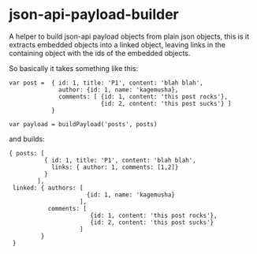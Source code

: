 json-api-payload-builder
========================

A helper to build json-api payload objects from plain json objects, this is it extracts embedded objects into 
a linked object, leaving links in the containing object with the ids of the embedded objects.


So basically it takes something like this:

    var post =  { id: 1, title: 'P1', content: 'blah blah', 
                  author: {id: 1, name: 'kagemusha},
                  comments: [ {id: 1, content: 'this post rocks'}, 
                              {id: 2, content: 'this post sucks'} ]
                }

    var payload = buildPayload('posts', posts)


and builds:

    { posts: [ 
              { id: 1, title: 'P1', content: 'blah blah', 
                links: { author: 1, comments: [1,2]}
              }
            ],
     linked: { authors: [
                          {id: 1, name: 'kagemusha}
                        ],
               comments: [ 
                           {id: 1, content: 'this post rocks'}, 
                           {id: 2, content: 'this post sucks'} 
                        ]
             }
     }
              
                  

